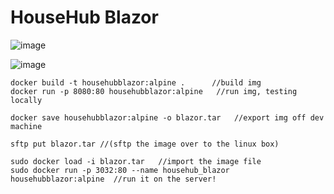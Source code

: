 # HouseHub Blazor

![image](https://github.com/dukedvl/HouseHubBlazor/assets/9894325/0e5f5da1-a170-429e-a181-a419ad945049)

![image](https://github.com/dukedvl/HouseHubBlazor/assets/9894325/cf408295-523d-4e8b-8b7f-ca9f39f0608e)

```
docker build -t househubblazor:alpine .      //build img
docker run -p 8080:80 househubblazor:alpine   //run img, testing locally

docker save househubblazor:alpine -o blazor.tar   //export img off dev machine

sftp put blazor.tar //(sftp the image over to the linux box)

sudo docker load -i blazor.tar   //import the image file
sudo docker run -p 3032:80 --name househub_blazor househubblazor:alpine  //run it on the server!
```
